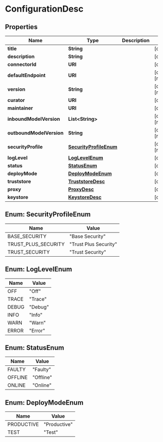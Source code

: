 

# ConfigurationDesc


## Properties

| Name | Type | Description | Notes |
|------------ | ------------- | ------------- | -------------|
|**title** | **String** |  |  [optional] |
|**description** | **String** |  |  [optional] |
|**connectorId** | **URI** |  |  [optional] |
|**defaultEndpoint** | **URI** |  |  [optional] [readonly] |
|**version** | **String** |  |  [optional] [readonly] |
|**curator** | **URI** |  |  [optional] |
|**maintainer** | **URI** |  |  [optional] |
|**inboundModelVersion** | **List&lt;String&gt;** |  |  [optional] [readonly] |
|**outboundModelVersion** | **String** |  |  [optional] [readonly] |
|**securityProfile** | [**SecurityProfileEnum**](#SecurityProfileEnum) |  |  [optional] [readonly] |
|**logLevel** | [**LogLevelEnum**](#LogLevelEnum) |  |  [optional] |
|**status** | [**StatusEnum**](#StatusEnum) |  |  [optional] |
|**deployMode** | [**DeployModeEnum**](#DeployModeEnum) |  |  [optional] |
|**truststore** | [**TruststoreDesc**](TruststoreDesc.md) |  |  [optional] |
|**proxy** | [**ProxyDesc**](ProxyDesc.md) |  |  [optional] |
|**keystore** | [**KeystoreDesc**](KeystoreDesc.md) |  |  [optional] |



## Enum: SecurityProfileEnum

| Name | Value |
|---- | -----|
| BASE_SECURITY | &quot;Base Security&quot; |
| TRUST_PLUS_SECURITY | &quot;Trust Plus Security&quot; |
| TRUST_SECURITY | &quot;Trust Security&quot; |



## Enum: LogLevelEnum

| Name | Value |
|---- | -----|
| OFF | &quot;Off&quot; |
| TRACE | &quot;Trace&quot; |
| DEBUG | &quot;Debug&quot; |
| INFO | &quot;Info&quot; |
| WARN | &quot;Warn&quot; |
| ERROR | &quot;Error&quot; |



## Enum: StatusEnum

| Name | Value |
|---- | -----|
| FAULTY | &quot;Faulty&quot; |
| OFFLINE | &quot;Offline&quot; |
| ONLINE | &quot;Online&quot; |



## Enum: DeployModeEnum

| Name | Value |
|---- | -----|
| PRODUCTIVE | &quot;Productive&quot; |
| TEST | &quot;Test&quot; |



